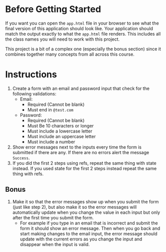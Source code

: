 # Before Getting Started

If you want you can open the `app.html` file in your browser to see what the final version of this application should look like. Your application should match the output exactly to what the `app.html` file renders. This includes all the class names you will need to work with this project.

This project is a bit of a complex one (especially the bonus section) since it combines together many concepts from all across this course.

# Instructions

1. Create a form with an email and password input that check for the following validations:
   - Email:
     - Required (Cannot be blank)
     - Must end in `@test.com`
   - Password:
     - Required (Cannot be blank)
     - Must Be 10 characters or longer
     - Must include a lowercase letter
     - Must include an uppercase letter
     - Must include a number
2. Show error messages next to the inputs every time the form is submitted if there are any. If there are no errors alert the message `Success`.
3. If you did the first 2 steps using refs, repeat the same thing with state instead. If you used state for the first 2 steps instead repeat the same thing with refs.

## Bonus

1. Make it so that the error messages show up when you submit the form (just like step 2), but also make it so the error messages will automatically update when you change the value in each input but only after the first time you submit the form.
   - For example if you type in an email that is incorrect and submit the form it should show an error message. Then when you go back and start making changes to the email input, the error message should update with the current errors as you change the input and disappear when the input is valid.
